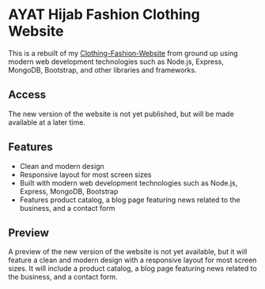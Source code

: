 # AYAT Hijab Fashion Clothing Website

This is a rebuilt of my [Clothing-Fashion-Website](https://github.com/msrezaie/Clothing-Fashion-Website) from ground up using modern web development technologies such as Node.js, Express, MongoDB, Bootstrap, and other libraries and frameworks.

## Access

The new version of the website is not yet published, but will be made available at a later time.

## Features

- Clean and modern design
- Responsive layout for most screen sizes
- Built with modern web development technologies such as Node.js, Express, MongoDB, Bootstrap
- Features product catalog, a blog page featuring news related to the business, and a contact form

## Preview

A preview of the new version of the website is not yet available, but it will feature a clean and modern design with a responsive layout for most screen sizes. It will include a product catalog, a blog page featuring news related to the business, and a contact form.
